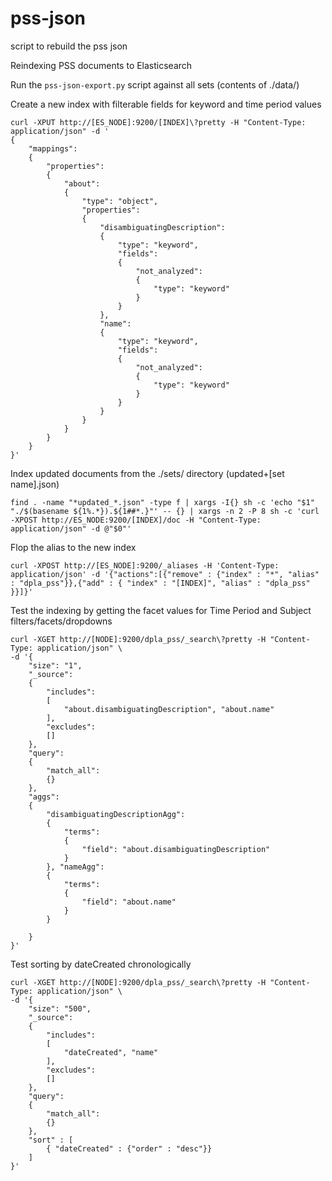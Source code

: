 # pss-json
script to rebuild the pss json

Reindexing PSS documents to Elasticsearch

Run the `pss-json-export.py` script against all sets (contents of ./data/)

Create a new index with filterable fields for keyword and time period values
```
curl -XPUT http://[ES_NODE]:9200/[INDEX]\?pretty -H "Content-Type: application/json" -d '
{
    "mappings":
    {
        "properties":
        {
            "about":
            {
                "type": "object",
                "properties":
                {
                    "disambiguatingDescription":
                    {
                        "type": "keyword",
                        "fields":
                        {
                            "not_analyzed":
                            {
                                "type": "keyword"
                            }
                        }
                    },
                    "name":
                    {
                        "type": "keyword",
                        "fields":
                        {
                            "not_analyzed":
                            {
                                "type": "keyword"
                            }
                        }
                    }
                }
            }
        }
    }
}'
```

Index updated documents from the ./sets/ directory (updated+[set name].json) 
```
find . -name "*updated_*.json" -type f | xargs -I{} sh -c 'echo "$1" "./$(basename ${1%.*}).${1##*.}"' -- {} | xargs -n 2 -P 8 sh -c 'curl -XPOST http://ES_NODE:9200/[INDEX]/doc -H "Content-Type: application/json" -d @"$0"'
```

Flop the alias to the new index
```
curl -XPOST http://[ES_NODE]:9200/_aliases -H 'Content-Type: application/json' -d '{"actions":[{"remove" : {"index" : "*", "alias" : "dpla_pss"}},{"add" : { "index" : "[INDEX]", "alias" : "dpla_pss" }}]}'
```

Test the indexing by getting the facet values for Time Period and Subject filters/facets/dropdowns 
```
curl -XGET http://[NODE]:9200/dpla_pss/_search\?pretty -H "Content-Type: application/json" \
-d '{
    "size": "1",
    "_source":
    {
        "includes":
        [
            "about.disambiguatingDescription", "about.name"
        ],
        "excludes":
        []
    },
    "query":
    {
        "match_all":
        {}
    },
    "aggs":
    {
        "disambiguatingDescriptionAgg":
        {
            "terms":
            {
                "field": "about.disambiguatingDescription"
            }
        }, "nameAgg":
        {
            "terms":
            {
                "field": "about.name"
            }
        }

    }
}'
```

Test sorting by dateCreated chronologically
```
curl -XGET http://[NODE]:9200/dpla_pss/_search\?pretty -H "Content-Type: application/json" \
-d '{
    "size": "500",
    "_source":
    {
        "includes":
        [
            "dateCreated", "name"
        ],
        "excludes":
        []
    },
    "query":
    {
        "match_all":
        {}
    },
    "sort" : [
        { "dateCreated" : {"order" : "desc"}}
    ]
}'
```
